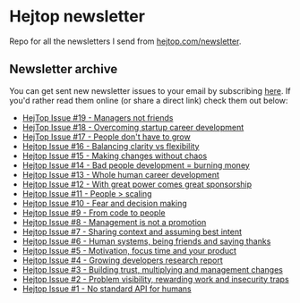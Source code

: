 # Hejtop newsletter
Repo for all the newsletters I send from [hejtop.com/newsletter](https://www.hejtop.com/newsletter).

## Newsletter archive
You can get sent new newsletter issues to your email by subscribing [here](http://hejtop.com/newsletter). If you'd rather read them online (or share a direct link) check them out below:

* [HejTop Issue #19 - Managers not friends](https://htmlpreview.github.io/?https://github.com/adamblanchard/hejtop-newsletter/blob/main/issues/19-july-18-23.html)
* [HejTop Issue #18 - Overcoming startup career development](https://htmlpreview.github.io/?https://github.com/adamblanchard/hejtop-newsletter/blob/main/issues/18-july-11-23.html)
* [HejTop Issue #17 - People don't have to grow](https://htmlpreview.github.io/?https://github.com/adamblanchard/hejtop-newsletter/blob/main/issues/17-july-04-23.html)
* [Hejtop Issue #16 - Balancing clarity vs flexibility](https://htmlpreview.github.io/?https://github.com/adamblanchard/hejtop-newsletter/blob/main/issues/16-june-27-23.html)
* [Hejtop Issue #15 - Making changes without chaos](https://htmlpreview.github.io/?https://github.com/adamblanchard/hejtop-newsletter/blob/main/issues/15-june-22-23.html)
* [Hejtop Issue #14 - Bad people development = burning money](https://htmlpreview.github.io/?https://github.com/adamblanchard/hejtop-newsletter/blob/main/issues/14-june-13-23.html)
* [Hejtop Issue #13 - Whole human career development](https://htmlpreview.github.io/?https://github.com/adamblanchard/hejtop-newsletter/blob/main/issues/13-june-06-23.html)
* [Hejtop Issue #12 - With great power comes great sponsorship](https://htmlpreview.github.io/?https://github.com/adamblanchard/hejtop-newsletter/blob/main/issues/12-may-30-23.html)
* [Hejtop Issue #11 - People > scaling](https://htmlpreview.github.io/?https://github.com/adamblanchard/hejtop-newsletter/blob/main/issues/11-may-23-23.html)
* [Hejtop Issue #10 - Fear and decision making](https://htmlpreview.github.io/?https://github.com/adamblanchard/hejtop-newsletter/blob/main/issues/10-may-16-23.html)
* [Hejtop Issue #9 - From code to people](https://htmlpreview.github.io/?https://github.com/adamblanchard/hejtop-newsletter/blob/main/issues/9-may-09-23.html)
* [Hejtop Issue #8 - Management is not a promotion](https://htmlpreview.github.io/?https://github.com/adamblanchard/hejtop-newsletter/blob/main/issues/8-may-02-23.html)
* [Hejtop Issue #7 - Sharing context and assuming best intent](https://htmlpreview.github.io/?https://github.com/adamblanchard/hejtop-newsletter/blob/main/issues/7-april-25-23.html)
* [Hejtop Issue #6 - Human systems, being friends and saying thanks](https://htmlpreview.github.io/?https://github.com/adamblanchard/hejtop-newsletter/blob/main/issues/6-april-18-23.html)
* [Hejtop Issue #5 - Motivation, focus time and your product](https://htmlpreview.github.io/?https://github.com/adamblanchard/hejtop-newsletter/blob/main/issues/5-april-11-23.html)
* [Hejtop Issue #4 - Growing developers research report](https://htmlpreview.github.io/?https://github.com/adamblanchard/hejtop-newsletter/blob/main/issues/4-april-04-23.html)
* [Hejtop Issue #3 - Building trust, multiplying and management changes](https://htmlpreview.github.io/?https://github.com/adamblanchard/hejtop-newsletter/blob/main/issues/3-march-28-23.html)
* [Hejtop Issue #2 - Problem visibility, rewarding work and insecurity traps](https://htmlpreview.github.io/?https://github.com/adamblanchard/hejtop-newsletter/blob/main/issues/2-march-21-23.html)
* [Hejtop Issue #1 - No standard API for humans](https://htmlpreview.github.io/?https://github.com/adamblanchard/hejtop-newsletter/blob/main/issues/1-march-14-23.html)
